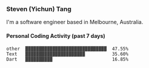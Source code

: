 ### Steven (Yichun) Tang

I'm a software engineer based in Melbourne, Australia.

#### Personal Coding Activity (past 7 days)
```
other  ▓▓▓▓▓▓▓▓▓▓▓▓▓▓▓▓▓▓▓▓▓▓▓▓▓▓▓▓▓▓  47.55%
Text   ▓▓▓▓▓▓▓▓▓▓▓▓▓▓▓▓▓▓▓▓▓▓          35.60%
Dart   ▓▓▓▓▓▓▓▓▓▓                      16.85%
```
